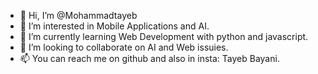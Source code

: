 - 👋 Hi, I’m @Mohammadtayeb
- 👀 I’m interested in Mobile Applications and AI.
- 🌱 I’m currently learning Web Development with python and javascript.
- 💞️ I’m looking to collaborate on AI and Web issuies.
- 📫 You can reach me on github and also in insta: Tayeb Bayani.

<!---
Mohammadtayeb/Mohammadtayeb is a ✨ special ✨ repository because its `README.md` (this file) appears on your GitHub profile.
You can click the Preview link to take a look at your changes.
--->
